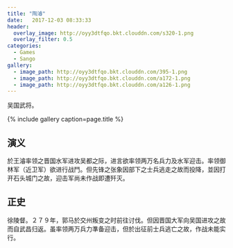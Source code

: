 ```yaml
---
title: "陶濬"
date:   2017-12-03 08:33:33
header:
  overlay_image: http://oyy3dtfqo.bkt.clouddn.com/s320-1.png
  overlay_filter: 0.5
categories:
  - Games
  - Sango
gallery:
  - image_path: http://oyy3dtfqo.bkt.clouddn.com/395-1.png
  - image_path: http://oyy3dtfqo.bkt.clouddn.com/a172-1.png
  - image_path: http://oyy3dtfqo.bkt.clouddn.com/a126-1.png
---
```


吴国武将。

{% include gallery caption=page.title %}

## 演义

於王濬率领之晋国水军进攻吴都之际，进言欲率领两万名兵力及水军迎击。率领御林军（近卫军）欲进行战鬥。但先锋之张象因部下之士兵逃走之故而投降，並因打开石头城门之故，迎击军尚未作战即遭歼灭。

## 正史

徐陵督。２７９年，郭马於交州叛变之时前往讨伐。但因晋国大军向吴国进攻之故而自武昌归返。虽率领两万兵力準备迎击，但於出征前士兵逃亡之故，作战未能实行。
